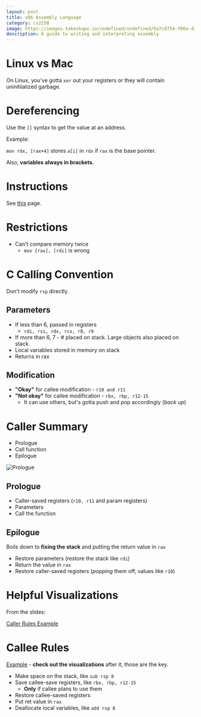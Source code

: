 ```yaml
---
layout: post 
title: x86 Assembly Language
category: cs2150
image: https://images.takeshape.io/undefined/undefined/6a7c0754-f06a-431d-b775-167f094d9edc/Screen%20Shot%202017-08-21%20at%203.05.43%20PM.png
description: A guide to writing and interpreting assembly
---
```


# Linux vs Mac

On Linux, you've gotta `xor` out your registers or they will contain uninitiialized garbage. 

# Dereferencing

Use the `[]` syntax to get the value at an address. 

Example: 

`mov rdx, [rax+4]` stores `a[i]` in `rdx` if `rax` is the base pointer. 

Also, **variables always in brackets.**
# Instructions

See [this](http://www.cs.virginia.edu/~evans/cs216/guides/x86.html) page. 

# Restrictions 

* Can't compare memory twice
    * `mov [rax], [rdi]` is <span class="red">wrong</span>

# C Calling Convention 

<span class="red">Don't</span> modify `rsp` directly.

## Parameters 

* If less than 6, passed in registers 
    * `rdi, rsi, rdx, rcx, r8, r9`
* If more than 6, 7 - # placed on stack. Large objects also placed on stack. 
* Local variables stored in memory on stack 
* Returns in rax 

## Modification 

* **"Okay"** for callee modification - `r10 and r11`
* **"Not okay"** for callee modification - `rbx, rbp, r12-15`
    * It can use others, but's gotta push and pop accordingly (*back up*)

# Caller Summary 

* Prologue 
* Call function 
* Epilogue

![Prologue](https://slideplayer.com/slide/12563972/75/images/7/Example+%28Prologue%29+caller_frame+%E2%80%A6+EBP+3+2+int+f%28int+a%2C+int+b%2C+int+c%29+%7B.jpg)

## Prologue

* Caller-saved registers (`r10, r11` and param registers)
* Parameters 
* Call the function 

## Epilogue 

Boils down to **fixing the stack** and putting the return value in `rax`

* Restore parameters (restore the stack like `rdi`)
* Return the value in `rax` 
* Restore caller-saved registers (*popping* them off, values like `r10`)

# Helpful Visualizations

From the slides: 

[Caller Rules Example](https://uva-cs.github.io/pdr/slides/08-assembly-64bit.html#/6/7)

# Callee Rules 

[Example](https://uva-cs.github.io/pdr/slides/08-assembly-64bit.html#/7/8) - **check out the visualizations** after it, those are the key.

* Make space on the stack, like `sub rsp 8`
* Save callee-save registers, like `rbx, rbp, r12-15`
    * **Only** if callee plans to use them 
* Restore callee-saved registers
* Put ret value in `rax`
* Deallocate local variables, like `add rsp 8`


